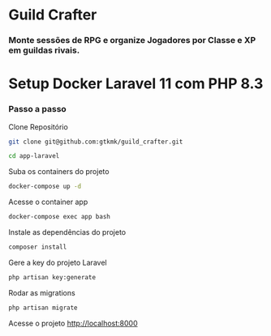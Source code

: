 # Guild Crafter
### Monte sessões de RPG e organize Jogadores por Classe e XP em guildas rivais.

# Setup Docker Laravel 11 com PHP 8.3

### Passo a passo
Clone Repositório
```sh
git clone git@github.com:gtkmk/guild_crafter.git
```
```sh
cd app-laravel
```

Suba os containers do projeto
```sh
docker-compose up -d
```

Acesse o container app
```sh
docker-compose exec app bash
```


Instale as dependências do projeto
```sh
composer install
```

Gere a key do projeto Laravel
```sh
php artisan key:generate
```

Rodar as migrations
```sh
php artisan migrate
```

Acesse o projeto
[http://localhost:8000](http://localhost:8000)
